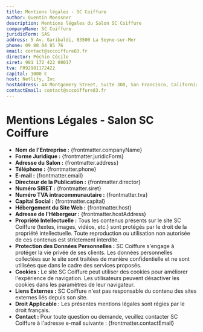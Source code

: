 ```yaml
---
title: Mentions légales - SC Coiffure
author: Quentin Moessner
description: Mentions légales du Salon SC Coiffure
companyName: SC Coiffure
juridicForm: SAS
address: 5 Av. Garibaldi, 83500 La Seyne-sur-Mer
phone: 09 88 04 85 76
email: contact@sccoiffure83.fr
director: Péchin Cécile
siret: 981 172 422 00017
tva: FR92981172422
capital: 1000 €
host: Netlify, Inc
hostAddress: 44 Montgomery Street, Suite 300, San Francisco, California 94104
contactEmail: contact@sccoiffure83.fr
---
```



# Mentions Légales - Salon SC Coiffure


- **Nom de l'Entreprise :** {frontmatter.companyName}
- **Forme Juridique :** {frontmatter.juridicForm}
- **Adresse du Salon :** {frontmatter.address}
- **Téléphone :** {frontmatter.phone}
- **E-mail :** {frontmatter.email}
- **Directeur de la Publication :** {frontmatter.director}
- **Numéro SIRET :** {frontmatter.siret}
- **Numéro TVA intracommunautaire :** {frontmatter.tva}
- **Capital Social :** {frontmatter.capital}
- **Hébergement du Site Web :** {frontmatter.host}
- **Adresse de l'Hébergeur :** {frontmatter.hostAddress}
- **Propriété Intellectuelle :** Tous les contenus présents sur le site SC Coiffure (textes, images, vidéos, etc.) sont protégés par le droit de la propriété intellectuelle. Toute reproduction ou utilisation non autorisée de ces contenus est strictement interdite.
- **Protection des Données Personnelles :** SC Coiffure s'engage à protéger la vie privée de ses clients. Les données personnelles collectées sur le site sont traitées de manière confidentielle et ne sont utilisées que dans le cadre des services proposés.
- **Cookies :** Le site SC Coiffure peut utiliser des cookies pour améliorer l'expérience de navigation. Les utilisateurs peuvent désactiver les cookies dans les paramètres de leur navigateur.
- **Liens Externes :** SC Coiffure n'est pas responsable du contenu des sites externes liés depuis son site.
- **Droit Applicable :** Les présentes mentions légales sont régies par le droit français.
- **Contact :** Pour toute question ou demande, veuillez contacter SC Coiffure à l'adresse e-mail suivante : {frontmatter.contactEmail}
